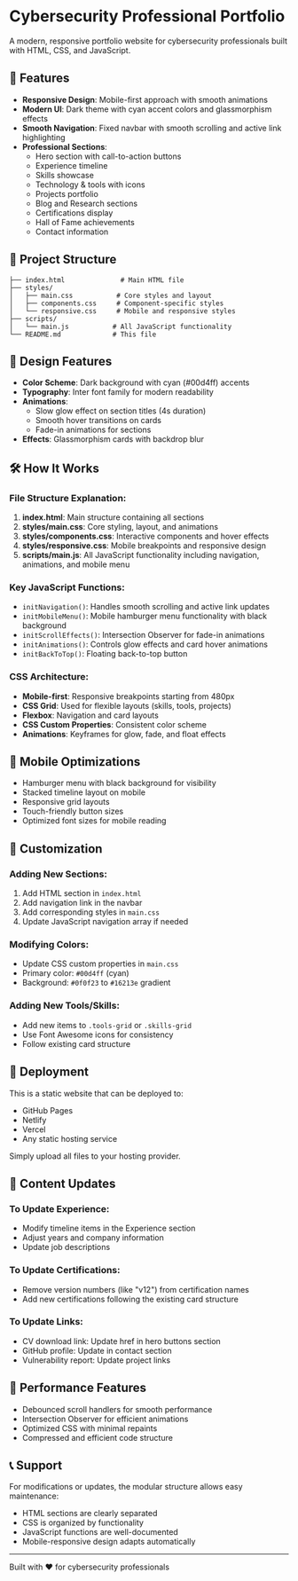 
# Cybersecurity Professional Portfolio

A modern, responsive portfolio website for cybersecurity professionals built with HTML, CSS, and JavaScript.

## 🚀 Features

- **Responsive Design**: Mobile-first approach with smooth animations
- **Modern UI**: Dark theme with cyan accent colors and glassmorphism effects
- **Smooth Navigation**: Fixed navbar with smooth scrolling and active link highlighting
- **Professional Sections**: 
  - Hero section with call-to-action buttons
  - Experience timeline
  - Skills showcase
  - Technology & tools with icons
  - Projects portfolio
  - Blog and Research sections
  - Certifications display
  - Hall of Fame achievements
  - Contact information

## 📁 Project Structure

```
├── index.html              # Main HTML file
├── styles/
│   ├── main.css           # Core styles and layout
│   ├── components.css     # Component-specific styles
│   └── responsive.css     # Mobile and responsive styles
├── scripts/
│   └── main.js           # All JavaScript functionality
└── README.md             # This file
```

## 🎨 Design Features

- **Color Scheme**: Dark background with cyan (#00d4ff) accents
- **Typography**: Inter font family for modern readability
- **Animations**: 
  - Slow glow effect on section titles (4s duration)
  - Smooth hover transitions on cards
  - Fade-in animations for sections
- **Effects**: Glassmorphism cards with backdrop blur

## 🛠️ How It Works

### File Structure Explanation:

1. **index.html**: Main structure containing all sections
2. **styles/main.css**: Core styling, layout, and animations
3. **styles/components.css**: Interactive components and hover effects
4. **styles/responsive.css**: Mobile breakpoints and responsive design
5. **scripts/main.js**: All JavaScript functionality including navigation, animations, and mobile menu

### Key JavaScript Functions:

- `initNavigation()`: Handles smooth scrolling and active link updates
- `initMobileMenu()`: Mobile hamburger menu functionality with black background
- `initScrollEffects()`: Intersection Observer for fade-in animations
- `initAnimations()`: Controls glow effects and card hover animations
- `initBackToTop()`: Floating back-to-top button

### CSS Architecture:

- **Mobile-first**: Responsive breakpoints starting from 480px
- **CSS Grid**: Used for flexible layouts (skills, tools, projects)
- **Flexbox**: Navigation and card layouts
- **CSS Custom Properties**: Consistent color scheme
- **Animations**: Keyframes for glow, fade, and float effects

## 📱 Mobile Optimizations

- Hamburger menu with black background for visibility
- Stacked timeline layout on mobile
- Responsive grid layouts
- Touch-friendly button sizes
- Optimized font sizes for mobile reading

## 🔧 Customization

### Adding New Sections:
1. Add HTML section in `index.html`
2. Add navigation link in the navbar
3. Add corresponding styles in `main.css`
4. Update JavaScript navigation array if needed

### Modifying Colors:
- Update CSS custom properties in `main.css`
- Primary color: `#00d4ff` (cyan)
- Background: `#0f0f23` to `#16213e` gradient

### Adding New Tools/Skills:
- Add new items to `.tools-grid` or `.skills-grid`
- Use Font Awesome icons for consistency
- Follow existing card structure

## 🚀 Deployment

This is a static website that can be deployed to:
- GitHub Pages
- Netlify
- Vercel
- Any static hosting service

Simply upload all files to your hosting provider.

## 📝 Content Updates

### To Update Experience:
- Modify timeline items in the Experience section
- Adjust years and company information
- Update job descriptions

### To Update Certifications:
- Remove version numbers (like "v12") from certification names
- Add new certifications following the existing card structure

### To Update Links:
- CV download link: Update href in hero buttons section
- GitHub profile: Update in contact section
- Vulnerability report: Update project links

## 🎯 Performance Features

- Debounced scroll handlers for smooth performance
- Intersection Observer for efficient animations
- Optimized CSS with minimal repaints
- Compressed and efficient code structure

## 📞 Support

For modifications or updates, the modular structure allows easy maintenance:
- HTML sections are clearly separated
- CSS is organized by functionality
- JavaScript functions are well-documented
- Mobile-responsive design adapts automatically

---

Built with ❤️ for cybersecurity professionals
